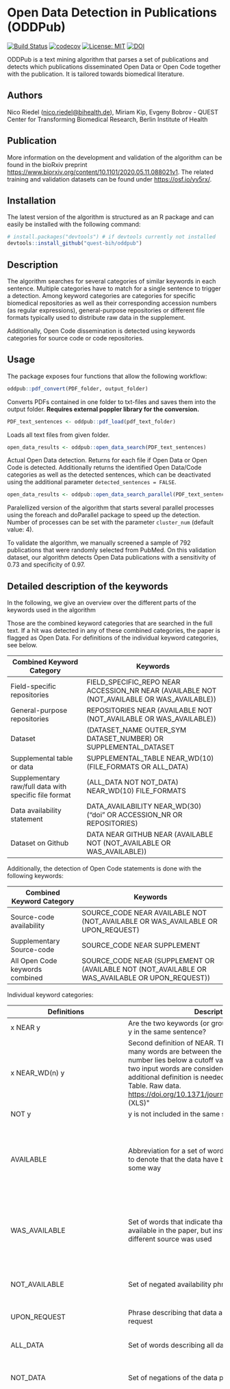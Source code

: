 # Open Data Detection in Publications (ODDPub)

[![Build Status](https://travis-ci.com/quest-bih/oddpub.svg?branch=master)](https://travis-ci.com/quest-bih/oddpub)
[![codecov](https://codecov.io/gh/quest-bih/oddpub/branch/master/graph/badge.svg)](https://codecov.io/gh/quest-bih/oddpub)
[![License: MIT](https://img.shields.io/badge/License-MIT-yellow.svg)](https://opensource.org/licenses/MIT)
[![DOI](https://zenodo.org/badge/175600565.svg)](https://zenodo.org/badge/latestdoi/175600565)


ODDPub is a text mining algorithm that parses a set of publications and detects
which publications disseminated Open Data or Open Code together with the
publication. It is tailored towards biomedical literature.

## Authors

Nico Riedel (nico.riedel@bihealth.de), Miriam Kip, Evgeny Bobrov - QUEST Center for Transforming Biomedical Research, Berlin Institute of Health

## Publication

More information on the development and validation of the algorithm can be found in the bioRxiv preprint https://www.biorxiv.org/content/10.1101/2020.05.11.088021v1. The related training and validation datasets can be found under https://osf.io/yv5rx/.

## Installation

The latest version of the algorithm is structured as an R package and can easily be installed with the following command:

``` r
# install.packages("devtools") # if devtools currently not installed
devtools::install_github("quest-bih/oddpub")
```

## Description

The algorithm searches for several categories of similar keywords in each 
sentence. Multiple categories have to match for a single sentence to trigger a 
detection. Among keyword categories are categories for specific biomedical
repositories as well as their corresponding accession numbers (as regular
expressions), general-purpose repositories or different file formats typically
used to distribute raw data in the supplement.

Additionally, Open Code dissemination is detected using keywords categories
for source code or code repositories.

## Usage

The package exposes four functions that allow the following workflow:

``` r
oddpub::pdf_convert(PDF_folder, output_folder)
```
Converts PDFs contained in one folder to txt-files and saves them into the output folder.
**Requires external poppler library for the conversion.**

``` r
PDF_text_sentences <- oddpub::pdf_load(pdf_text_folder)
```
Loads all text files from given folder.

``` r
open_data_results <- oddpub::open_data_search(PDF_text_sentences)
```
Actual Open Data detection. Returns for each file if Open Data or Open Code is detected. Additionally returns the identified Open Data/Code categories as well as the detected sentences, which can be deactivated using the additional parameter ```detected_sentences = FALSE```.

``` r
open_data_results <- oddpub::open_data_search_parallel(PDF_text_sentences)
```
Paralellized version of the algorithm that starts several parallel processes using the foreach and doParallel package to speed up the detection. Number of processes can be set with the parameter ```cluster_num``` (default value: 4).

To validate the algorithm, we manually screened a sample of 792 publications that were randomly selected from PubMed. On this validation dataset, our algorithm detects Open Data publications with a sensitivity of 0.73 and specificity of 0.97.

## Detailed description of the keywords

In the following, we give an overview over the different parts of the keywords used in the algorithm

Those are the combined keyword categories that are searched in the full text. If a hit was detected in any of these combined categories, the paper is flagged as Open Data. For definitions of the individual keyword categories, see below.

| Combined Keyword Category | Keywords |
|---------------------------|----------|
| Field-specific repositories        | FIELD_SPECIFIC_REPO NEAR ACCESSION_NR NEAR (AVAILABLE NOT (NOT_AVAILABLE OR WAS_AVAILABLE)) |
| General-purpose repositories | REPOSITORIES NEAR (AVAILABLE NOT (NOT_AVAILABLE OR WAS_AVAILABLE)) |
| Dataset |	(DATASET_NAME OUTER_SYM DATASET_NUMBER) OR SUPPLEMENTAL_DATASET |
| Supplemental table or data |	SUPPLEMENTAL_TABLE NEAR_WD(10) (FILE_FORMATS OR ALL_DATA) |
| Supplementary raw/full data with specific file format | (ALL_DATA NOT NOT_DATA) NEAR_WD(10) FILE_FORMATS |
| Data availability statement |	DATA_AVAILABILITY NEAR_WD(30) (“doi” OR ACCESSION_NR OR REPOSITORIES) |
| Dataset on Github |	DATA NEAR GITHUB NEAR (AVAILABLE NOT (NOT_AVAILABLE OR WAS_AVAILABLE)) |


Additionally, the detection of Open Code statements is done with the following keywords:

| Combined Keyword Category | Keywords |
|---------------------------|----------|
| Source-code availability  | SOURCE_CODE NEAR AVAILABLE NOT (NOT_AVAILABLE OR WAS_AVAILABLE OR UPON_REQUEST) |
| Supplementary Source-code | SOURCE_CODE NEAR SUPPLEMENT |
| All Open Code keywords combined | SOURCE_CODE NEAR (SUPPLEMENT OR (AVAILABLE NOT (NOT_AVAILABLE OR WAS_AVAILABLE OR UPON_REQUEST)) |

Individual keyword categories:

| Definitions    | Description  |  Keywords  |
|----------------|--------------|------------|
| x NEAR y       | Are the two keywords (or groups of keywords) x and y in the same sentence? | |
| x NEAR_WD(n) y | Second definition of NEAR. This time counts how many words are between the two keywords. If the number lies below a cutoff value (e.g. 10 words), the two input words are considered "near". This additional definition is needed for cases like "S2 Table. Raw data. https://doi.org/10.1371/journal.pone.0158039.s002 (XLS)" | |
| NOT y          | y is not included in the same sentence | |
| AVAILABLE      | Abbreviation for a set of words that frequently occur to denote that the data have been made available in some way | ("included" OR "deposited" OR "released" OR "is provided" OR "are provided" OR "contained in" OR "available" OR "reproduce" OR "accessible" OR "can be accessed" OR "submitted" OR "can be downloaded" OR "reported in" OR "uploaded" OR "are public on") |
| WAS_AVAILABLE  | Set of words that indicate that data is not made available in the paper, but instead that data from a different source was used | ("was provided" OR  "were provided" OR  "was contained in" OR  "were contained in" OR  "was available" OR  "were available" OR  "was accessible" OR  "were accessible" OR  "deposited by" OR  "were reproduced") |
| NOT_AVAILABLE  | Set of negated availability phrases | ("not included" OR  "not deposited" OR  "not released" OR  "not provided" OR  "not contained in" OR  "not available" OR  "not accessible" OR  "not submitted")|
| UPON_REQUEST   | Phrase describing that data are only available upon request | ("upon request" OR "on request" OR "upon reasonable request") |
| ALL_DATA       | Set of words describing all data or raw data | ("all data" OR  "all array data" OR  "raw data" OR  "full data set" OR  "full dataset" OR  "crystallographic data" OR  "subject-level data") |
| NOT_DATA       | Set of negations of the data phrases | ("not all data" OR "not all array data" OR "no raw data" OR "no full data set" OR "no full dataset") |
| FIELD_SPECIFIC_REPO        | Set of names and abbreviations of field-specific repositories | ("GEO" OR "Gene Expression Omnibus" OR "European Nucleotide Archive" OR "National Center for Biotechnology Information" OR "European Molecular Biology Laboratory" OR "EMBL-EBI" OR "BioProject" OR "Sequence Read Archive" OR "SRA" OR "ENA" OR "MassIVE" OR "ProteomeXchange" OR "Proteome Exchange" OR "ProteomeExchange" OR "MetaboLights" OR "Array-Express" OR "ArrayExpress" OR "Array Express" OR "PRIDE" OR "DNA Data Bank of Japan" OR "DDBJ" OR "Genbank" OR "Protein Databank" OR "Protein Data Bank" OR "PDB" OR "Metagenomics Rapid Annotation using Subsystem Technology" OR "MG-RAST" OR "metabolights" OR "OpenAgrar" OR "Open Agrar" OR "Electron microscopy data bank" OR "emdb" OR "Cambridge Crystallographic Data Centre" OR "CCDC" OR "Treebase" OR "dbSNP" OR "dbGaP" OR "IntAct" OR "ClinVar" OR "European Variation Archive" OR "dbVar" OR "Mgnify" OR "NCBI Trace Archive" OR "NCBI Assembly" OR "UniProtKB" OR "Protein Circular Dichroism Data Bank" OR "PCDDB" OR "Crystallography Open Database" OR "Coherent X-ray Imaging Data Bank" OR "CXIDB" OR "Biological Magnetic Resonance Data Bank" OR "BMRB" OR "Worldwide Protein Data Bank" OR "wwPDB" OR "Structural Biology Data Grid" OR "NeuroMorpho" OR "G-Node" OR "Neuroimaging Informatics Tools and Resources Collaboratory" OR "NITRC" OR "EBRAINS" OR "GenomeRNAi" OR "Database of Interacting Proteins" OR "IntAct" OR "Japanese Genotype-phenotype Archive" OR "Biological General Repository for Interaction Datasets" OR "PubChem" OR "Genomic Expression Archive" OR "PeptideAtlas" OR "Environmental Data Initiative" OR "LTER Network Information System Data Portal" OR "Global Biodiversity Information Facility" OR "GBIF" OR "Integrated Taxonomic Information System" OR "ITIS" OR "Knowledge Network for Biocomplexity" OR "Morphobank" OR "Kinetic Models of Biological Systems" OR "KiMoSys" OR "The Network Data Exchange" OR "NDEx" OR "FlowRepository" OR "ImmPort" OR "Image Data Resource" OR "Cancer Imaging Archive" OR "SICAS Medical Image Repository" OR "Coherent X-ray Imaging Data Bank" OR "CXIDB" OR "Cell Image Library" OR "Eukaryotic Pathogen Database Resources" OR "EuPathDB" OR "Influenza Research Database" OR "Mouse Genome Informatics" OR "Rat Genome Database" OR "VectorBase" OR "Xenbase" OR "Zebrafish Model Organism Database" OR "ZFIN" OR "HIV Data Archive Program" OR "NAHDAP" OR "National Database for Autism Research" OR "NDAR" OR "PhysioNet" OR "National Database for Clinical Trials related to Mental Illness" OR "NDCT" OR "Research Domain Criteria Database" OR "RdoCdb" OR "Synapse" OR "UK Data Service" OR "caNanoLab" OR "ChEMBL" OR "IoChem-BD" OR "Computational Chemistry Datasets" OR "STRENDA" OR "European Genome–phenome Archive" OR "European Genome phenome Archive" OR "accession number" OR "accession code" OR "accession numbers" OR "accession codes") |
| ACCESSION_NR   | Set of regular expressions that represent the accession number formats of different (biomedicine-related) repositories | ("G(SE\|SM\|DS\|PL)[[:digit:]]{2,}" OR "PRJ(E\|D\|N\|EB\|DB\|NB)[:digit:]+" OR "SAM(E\|D\|N)[A-Z]?[:digit:]+" OR "[A-Z]{1}[:digit:]{4}" OR "[A-Z]{2}[:digit:]{6}" OR "[A-Z]{3}[:digit:]{5}" OR "[A-Z]{4,6}[:digit:]{3,}" OR "GCA_[:digit:]{9}\\.[:digit:]+" OR "SR(P\|R\|X\|S\|Z)[[:digit:]]{3,}" OR "(E\|P)-[A-Z]{4}-[:digit:]{1,}" OR "[:digit:]{1}[A-Z]{1}[[:alnum:]]{2}" OR "MTBLS[[:digit:]]{2,}" OR "10.17590" OR "10.5073" OR "10.25493" OR "10.6073" OR "10.15468" OR "10.5063" OR "[[:digit:]]{6}" OR "[A-Z]{2,3}_[:digit:]{5,}" OR "[A-Z]{2,3}-[:digit:]{4,}" OR "[A-Z]{2}[:digit:]{5}-[A-Z]{1}" OR "DIP:[:digit:]{3}" OR "FR-FCM-[[:alnum:]]{4}" OR "ICPSR [:digit:]{4}" OR "SN [:digit:]{4}") |
| REPOSITORIES   | Set of names of general-purpose repositories | ("figshare" OR "dryad" OR "zenodo" OR "dataverse" OR "DataverseNL" OR "osf" OR "open science framework" OR "mendeley data" OR "GIGADB" OR "GigaScience database" OR "OpenNeuro") |
| FILE_FORMATS   | Set of file formats | ("csv" OR "zip" OR "xls" OR "xlsx" OR "sav" OR "cif" OR "fasta") |
| GITHUB |	Github for data has to be treated differently, as we need additional information that data and not only code was shared on Github |	(“github”) |
| DATA |	Data keywords only used for the Github category |	("data" OR "dataset" OR "datasets") |
| ALL_DATA |	Set of words describing all data or raw data |	("all data" OR  "all array data" OR  "raw data" OR  "full data set" OR  "full dataset" OR  "crystallographic data" OR  "subject-level data") |
| NOT_DATA |	Set of negations of the data phrases |	("not all data" OR  "not all array data" OR  "no raw data" OR  "no full data set" OR  "no full dataset") |
| DATA_AVAILABILITY	| Set of headings for data availability section |	("Data sharing" OR  "Data Availability Statement" OR  "Data Availability" OR  "Data deposition" OR  "Deposited Data" OR  "Data Archiving" OR  "Availability of data and materials" OR  "Availability of data" OR  "Data Accessibility" OR  "Accessibility of data") |
| x OUTER y |	makes all possible pairwise combinations of strings x and y	| |
| x OUTER_SYM y |	symmetrical outer product with both orderings of vectors	| |
| SUPPLEMENTAL_TABLE_NAME |	Set of keywords denoting supplemental tables or files |	("supplementary table" OR   "supplementary tables" OR  "supplemental table" OR   "supplemental tables" OR   "table", "tables" OR    "additional file" OR  "file", "files") |
| SUPPLEMENTAL_TABLE_NUMBER |	Possible numbers of supplemental tables or files |("S[[:digit:]]", "[[:digit:]]", "[A-Z]{2}[[:digit:]]") |
| SUPPLEMENTAL_TABLE |	Numbered supplemental table or file |	SUPPLEMENTAL_TABLE_NAME OUTER SUPPLEMENTAL_TABLE_NUMBER |
| SUPPLEMENTAL_DATASET |	Numbered supplemental dataset |	("supplementary data [[:digit:]]{1,2}" OR "supplementary dataset [[:digit:]]{1,2}" OR "supplementary data set [[:digit:]]{1,2}" OR "supplemental data [[:digit:]]{1,2}" OR "supplemental dataset [[:digit:]]{1,2}" OR "supplemental data set [[:digit:]]{1,2}") |
| DATASET_NAME	| Names for datasets |	("data" OR "dataset" OR "datasets" OR "data set" OR "data sets") |
| DATASET_NUMBER |	Number for dataset |	("S[[:digit:]]{1,2}") |
| DATA_JOURNAL_DOIS |	Set of Open Data Journal DOIs for which the publication DOI is checked (from filename, not part of actual keyword search) |	("10.1038/s41597-019-", "10.3390/data", "10.1016/j.dib") |
| SUPPLEMENT     | Set of expression describing the supplement of an article | ("supporting information" OR "supplement" OR "supplementary data") |
| SOURCE_CODE    | Set of expressions describing source code | ("source code" OR "analysis script" OR "github" OR "SAS script" OR "SPSS script" OR "R script" OR "R code" OR "python script" OR "python code" OR "matlab script" OR "matlab code") |


## License

ODDPub is available under the MIT license. See the [LICENSE](https://github.com/quest-bih/oddpub/blob/master/LICENSE) file for more info.
